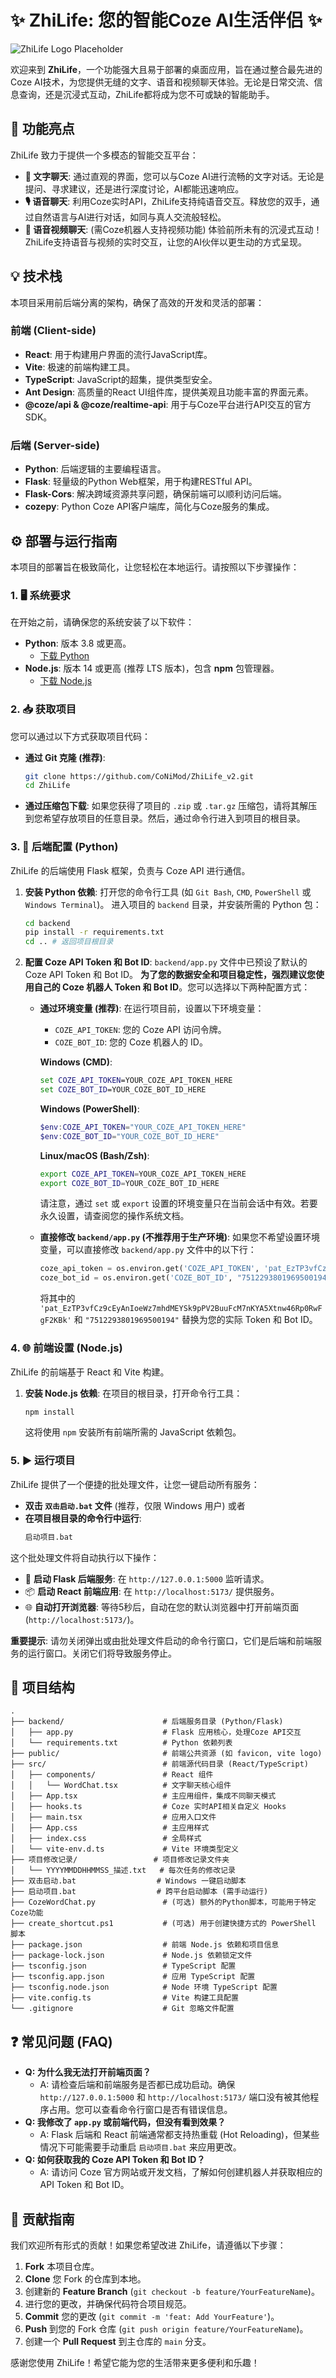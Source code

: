 # ✨ ZhiLife: 您的智能Coze AI生活伴侣 ✨

![ZhiLife Logo Placeholder](https://via.placeholder.com/150/007bff/ffffff?text=ZhiLife+Logo)

欢迎来到 **ZhiLife**，一个功能强大且易于部署的桌面应用，旨在通过整合最先进的Coze AI技术，为您提供无缝的文字、语音和视频聊天体验。无论是日常交流、信息查询，还是沉浸式互动，ZhiLife都将成为您不可或缺的智能助手。

## 🚀 功能亮点

ZhiLife 致力于提供一个多模态的智能交互平台：

*   **💬 文字聊天**: 通过直观的界面，您可以与Coze AI进行流畅的文字对话。无论是提问、寻求建议，还是进行深度讨论，AI都能迅速响应。
*   **🎙️ 语音聊天**: 利用Coze实时API，ZhiLife支持纯语音交互。释放您的双手，通过自然语言与AI进行对话，如同与真人交流般轻松。
*   **🎥 语音视频聊天**: (需Coze机器人支持视频功能) 体验前所未有的沉浸式互动！ZhiLife支持语音与视频的实时交互，让您的AI伙伴以更生动的方式呈现。

## 💡 技术栈

本项目采用前后端分离的架构，确保了高效的开发和灵活的部署：

### 前端 (Client-side)

*   **React**: 用于构建用户界面的流行JavaScript库。
*   **Vite**: 极速的前端构建工具。
*   **TypeScript**: JavaScript的超集，提供类型安全。
*   **Ant Design**: 高质量的React UI组件库，提供美观且功能丰富的界面元素。
*   **@coze/api & @coze/realtime-api**: 用于与Coze平台进行API交互的官方SDK。

### 后端 (Server-side)

*   **Python**: 后端逻辑的主要编程语言。
*   **Flask**: 轻量级的Python Web框架，用于构建RESTful API。
*   **Flask-Cors**: 解决跨域资源共享问题，确保前端可以顺利访问后端。
*   **cozepy**: Python Coze API客户端库，简化与Coze服务的集成。

## ⚙️ 部署与运行指南

本项目的部署旨在极致简化，让您轻松在本地运行。请按照以下步骤操作：

### 1. 🖥️ 系统要求

在开始之前，请确保您的系统安装了以下软件：

*   **Python**: 版本 3.8 或更高。
    *   [下载 Python](https://www.python.org/downloads/)
*   **Node.js**: 版本 14 或更高 (推荐 LTS 版本)，包含 **npm** 包管理器。
    *   [下载 Node.js](https://nodejs.org/en/download/)

### 2. 📥 获取项目

您可以通过以下方式获取项目代码：

*   **通过 Git 克隆 (推荐)**:
    ```bash
    git clone https://github.com/CoNiMod/ZhiLife_v2.git
    cd ZhiLife
    ```
*   **通过压缩包下载**:
    如果您获得了项目的 `.zip` 或 `.tar.gz` 压缩包，请将其解压到您希望存放项目的任意目录。然后，通过命令行进入到项目的根目录。

### 3. 🔑 后端配置 (Python)

ZhiLife 的后端使用 Flask 框架，负责与 Coze API 进行通信。

1.  **安装 Python 依赖**:
    打开您的命令行工具 (如 `Git Bash`, `CMD`, `PowerShell` 或 `Windows Terminal`)。
    进入项目的 `backend` 目录，并安装所需的 Python 包：
    ```bash
    cd backend
    pip install -r requirements.txt
    cd .. # 返回项目根目录
    ```
2.  **配置 Coze API Token 和 Bot ID**:
    `backend/app.py` 文件中已预设了默认的 Coze API Token 和 Bot ID。
    **为了您的数据安全和项目稳定性，强烈建议您使用自己的 Coze 机器人 Token 和 Bot ID**。您可以选择以下两种配置方式：

    *   **通过环境变量 (推荐)**:
        在运行项目前，设置以下环境变量：
        *   `COZE_API_TOKEN`: 您的 Coze API 访问令牌。
        *   `COZE_BOT_ID`: 您的 Coze 机器人的 ID。

        **Windows (CMD)**:
        ```cmd
        set COZE_API_TOKEN=YOUR_COZE_API_TOKEN_HERE
        set COZE_BOT_ID=YOUR_COZE_BOT_ID_HERE
        ```
        **Windows (PowerShell)**:
        ```powershell
        $env:COZE_API_TOKEN="YOUR_COZE_API_TOKEN_HERE"
        $env:COZE_BOT_ID="YOUR_COZE_BOT_ID_HERE"
        ```
        **Linux/macOS (Bash/Zsh)**:
        ```bash
        export COZE_API_TOKEN=YOUR_COZE_API_TOKEN_HERE
        export COZE_BOT_ID=YOUR_COZE_BOT_ID_HERE
        ```
        请注意，通过 `set` 或 `export` 设置的环境变量只在当前会话中有效。若要永久设置，请查阅您的操作系统文档。

    *   **直接修改 `backend/app.py` (不推荐用于生产环境)**:
        如果您不希望设置环境变量，可以直接修改 `backend/app.py` 文件中的以下行：
        ```python
        coze_api_token = os.environ.get('COZE_API_TOKEN', 'pat_EzTP3vfCz9cEyAnIoeWz7mhdMEYSk9pPV2BuuFcM7nKYA5Xtnw46Rp0RwFgF2KBk')
        coze_bot_id = os.environ.get('COZE_BOT_ID', "7512293801969500194")
        ```
        将其中的 `'pat_EzTP3vfCz9cEyAnIoeWz7mhdMEYSk9pPV2BuuFcM7nKYA5Xtnw46Rp0RwFgF2KBk'` 和 `"7512293801969500194"` 替换为您的实际 Token 和 Bot ID。

### 4. 🌐 前端设置 (Node.js)

ZhiLife 的前端基于 React 和 Vite 构建。

1.  **安装 Node.js 依赖**:
    在项目的根目录，打开命令行工具：
    ```bash
    npm install
    ```
    这将使用 `npm` 安装所有前端所需的 JavaScript 依赖包。

### 5. ▶️ 运行项目

ZhiLife 提供了一个便捷的批处理文件，让您一键启动所有服务：

*   **双击 `双击启动.bat` 文件** (推荐，仅限 Windows 用户)
    或者
*   **在项目根目录的命令行中运行**:
    ```bash
    启动项目.bat
    ```

这个批处理文件将自动执行以下操作：
*   🚀 **启动 Flask 后端服务**: 在 `http://127.0.0.1:5000` 监听请求。
*   📦 **启动 React 前端应用**: 在 `http://localhost:5173/` 提供服务。
*   🌐 **自动打开浏览器**: 等待5秒后，自动在您的默认浏览器中打开前端页面 (`http://localhost:5173/`)。

**重要提示**: 请勿关闭弹出或由批处理文件启动的命令行窗口，它们是后端和前端服务的运行窗口。关闭它们将导致服务停止。

## 📂 项目结构

```
.
├── backend/                      # 后端服务目录 (Python/Flask)
│   ├── app.py                    # Flask 应用核心，处理Coze API交互
│   └── requirements.txt          # Python 依赖列表
├── public/                       # 前端公共资源 (如 favicon, vite logo)
├── src/                          # 前端源代码目录 (React/TypeScript)
│   ├── components/               # React 组件
│   │   └── WordChat.tsx          # 文字聊天核心组件
│   ├── App.tsx                   # 主应用组件，集成不同聊天模式
│   ├── hooks.ts                  # Coze 实时API相关自定义 Hooks
│   ├── main.tsx                  # 应用入口文件
│   ├── App.css                   # 主应用样式
│   ├── index.css                 # 全局样式
│   └── vite-env.d.ts             # Vite 环境类型定义
├── 项目修改记录/                 # 项目修改记录文件夹
│   └── YYYYMMDDHHMMSS_描述.txt   # 每次任务的修改记录
├── 双击启动.bat                  # Windows 一键启动脚本
├── 启动项目.bat                  # 跨平台启动脚本 (需手动运行)
├── CozeWordChat.py               # (可选) 额外的Python脚本，可能用于特定Coze功能
├── create_shortcut.ps1           # (可选) 用于创建快捷方式的 PowerShell 脚本
├── package.json                  # 前端 Node.js 依赖和项目信息
├── package-lock.json             # Node.js 依赖锁定文件
├── tsconfig.json                 # TypeScript 配置
├── tsconfig.app.json             # 应用 TypeScript 配置
├── tsconfig.node.json            # Node 环境 TypeScript 配置
├── vite.config.ts                # Vite 构建工具配置
└── .gitignore                    # Git 忽略文件配置
```

## ❓ 常见问题 (FAQ)

*   **Q: 为什么我无法打开前端页面？**
    *   A: 请检查后端和前端服务是否都已成功启动。确保 `http://127.0.0.1:5000` 和 `http://localhost:5173/` 端口没有被其他程序占用。您可以查看命令行窗口是否有错误信息。
*   **Q: 我修改了 `app.py` 或前端代码，但没有看到效果？**
    *   A: Flask 后端和 React 前端通常都支持热重载 (Hot Reloading)，但某些情况下可能需要手动重启 `启动项目.bat` 来应用更改。
*   **Q: 如何获取我的 Coze API Token 和 Bot ID？**
    *   A: 请访问 Coze 官方网站或开发文档，了解如何创建机器人并获取相应的 API Token 和 Bot ID。

## 🤝 贡献指南

我们欢迎所有形式的贡献！如果您希望改进 ZhiLife，请遵循以下步骤：

1.  **Fork** 本项目仓库。
2.  **Clone** 您 Fork 的仓库到本地。
3.  创建新的 **Feature Branch** (`git checkout -b feature/YourFeatureName`)。
4.  进行您的更改，并确保代码符合项目规范。
5.  **Commit** 您的更改 (`git commit -m 'feat: Add YourFeature'`)。
6.  **Push** 到您的 Fork 仓库 (`git push origin feature/YourFeatureName`)。
7.  创建一个 **Pull Request** 到主仓库的 `main` 分支。


感谢您使用 ZhiLife！希望它能为您的生活带来更多便利和乐趣！
